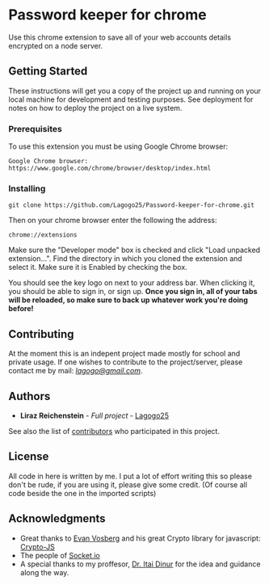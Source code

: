 # Password keeper for chrome

Use this chrome extension to save all of your web accounts details encrypted on a node server.

## Getting Started

These instructions will get you a copy of the project up and running on your local machine for development and testing purposes. See deployment for notes on how to deploy the project on a live system.

### Prerequisites

To use this extension you must be using Google Chrome browser:

```
Google Chrome browser: https://www.google.com/chrome/browser/desktop/index.html
```

### Installing

```
git clone https://github.com/Lagogo25/Password-keeper-for-chrome.git
```

Then on your chrome browser enter the following the address:

```
chrome://extensions
```

Make sure the "Developer mode" box is checked and click "Load unpacked extension...". Find the directory in which you cloned the extension and select it.
Make sure it is Enabled by checking the box.

You should see the key logo on next to your address bar. When clicking it, you should be able to sign in, or sign up.
**Once you sign in, all of your tabs will be reloaded, so make sure to back up whatever work you're doing before!**

## Contributing

At the moment this is an indepent project made mostly for school and private usage.
If one wishes to contribute to the project/server, please contact me by mail: *lagogo@gmail.com*.

## Authors

* **Liraz Reichenstein** - *Full project* - [Lagogo25](https://github.com/Lagogo25)

See also the list of [contributors](https://github.com/Lagogo25/Password-keeper-for-chrome/contributors) who participated in this project.

## License

All code in here is written by me. I put a lot of effort writing this so please don't be rude, if you are using it, please give some credit. (Of course all code beside the one in the imported scripts)

## Acknowledgments

* Great thanks to [Evan Vosberg](https://github.com/brix) and his great Crypto library for javascript: [Crypto-JS](https://github.com/brix/crypto-js) 
* The people of [Socket.io](https://github.com/socketio/socket.io)
* A special thanks to my proffesor, [Dr. Itai Dinur](http://oldweb.cs.bgu.ac.il/faculty/person/dinuri.html) for the idea and guidance along the way.

